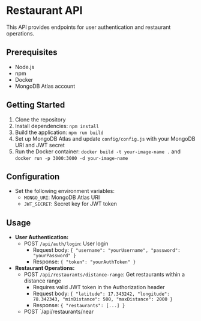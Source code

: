 # Restaurant API

This API provides endpoints for user authentication and restaurant operations.

## Prerequisites
- Node.js
- npm
- Docker
- MongoDB Atlas account

## Getting Started
1. Clone the repository
2. Install dependencies: `npm install`
3. Build the application: `npm run build`
4. Set up MongoDB Atlas and update `config/config.js` with your MongoDB URI and JWT secret
5. Run the Docker container: `docker build -t your-image-name .` and `docker run -p 3000:3000 -d your-image-name`

## Configuration
- Set the following environment variables:
  - `MONGO_URI`: MongoDB Atlas URI
  - `JWT_SECRET`: Secret key for JWT token

## Usage
- **User Authentication:**
  - POST `/api/auth/login`: User login
    - Request body: `{ "username": "yourUsername", "password": "yourPassword" }`
    - Response: `{ "token": "yourAuthToken" }`
- **Restaurant Operations:**
  - POST `/api/restaurants/distance-range`: Get restaurants within a distance range
    - Requires valid JWT token in the Authorization header
    - Request body: `{ "latitude": 17.343242, "longitude": 78.342343, "minDistance": 500, "maxDistance": 2000 }`
    - Response: `{ "restaurants": [...] }`
  - POST `/api/restaurants/near
